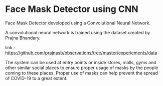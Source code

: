 # Face Mask Detector using CNN
Face Mask Detector developed using a Convolutional Neural Network.

A convolutional neural network is trained using the dataset created by Prajna Bhandary.

link : https://github.com/prajnasb/observations/tree/master/experiements/data

The system can be used at entry points or inside stores, malls, gyms and other similar social places to ensure proper usage of masks by the people coming to these places. Proper use of masks can help prevent the spread of COVID-19 to a great extent.
